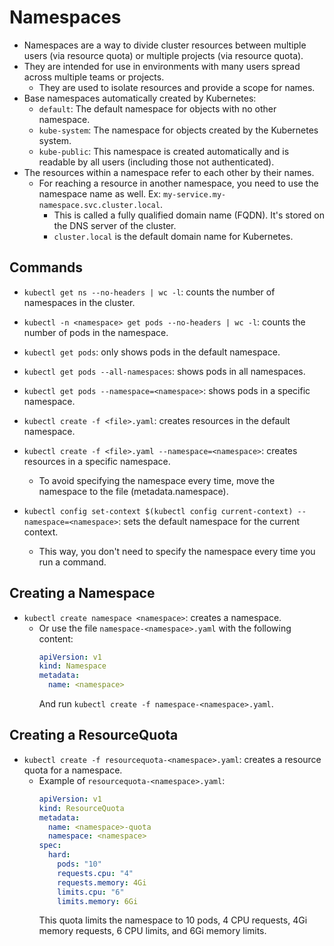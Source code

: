 # Namespaces

- Namespaces are a way to divide cluster resources between multiple users (via resource quota) or multiple projects (via resource quota).
- They are intended for use in environments with many users spread across multiple teams or projects.
  - They are used to isolate resources and provide a scope for names.
- Base namespaces automatically created by Kubernetes:
  - `default`: The default namespace for objects with no other namespace.
  - `kube-system`: The namespace for objects created by the Kubernetes system.
  - `kube-public`: This namespace is created automatically and is readable by all users (including those not authenticated).
- The resources within a namespace refer to each other by their names.
  - For reaching a resource in another namespace, you need to use the namespace name as well. Ex: `my-service.my-namespace.svc.cluster.local`.
    - This is called a fully qualified domain name (FQDN). It's stored on the DNS server of the cluster.
    - `cluster.local` is the default domain name for Kubernetes.

## Commands

- `kubectl get ns --no-headers | wc -l`: counts the number of namespaces in the cluster.
- `kubectl -n <namespace> get pods --no-headers | wc -l`: counts the number of pods in the namespace.

- `kubectl get pods`: only shows pods in the default namespace.
- `kubectl get pods --all-namespaces`: shows pods in all namespaces.
- `kubectl get pods --namespace=<namespace>`: shows pods in a specific namespace.

- `kubectl create -f <file>.yaml`: creates resources in the default namespace.
- `kubectl create -f <file>.yaml --namespace=<namespace>`: creates resources in a specific namespace.

  - To avoid specifying the namespace every time, move the namespace to the file (metadata.namespace).

- `kubectl config set-context $(kubectl config current-context) --namespace=<namespace>`: sets the default namespace for the current context.
  - This way, you don't need to specify the namespace every time you run a command.

## Creating a Namespace

- `kubectl create namespace <namespace>`: creates a namespace.
  - Or use the file `namespace-<namespace>.yaml` with the following content:
    ```yaml
    apiVersion: v1
    kind: Namespace
    metadata:
      name: <namespace>
    ```
    And run `kubectl create -f namespace-<namespace>.yaml`.

## Creating a ResourceQuota

- `kubectl create -f resourcequota-<namespace>.yaml`: creates a resource quota for a namespace.
  - Example of `resourcequota-<namespace>.yaml`:
    ```yaml
    apiVersion: v1
    kind: ResourceQuota
    metadata:
      name: <namespace>-quota
      namespace: <namespace>
    spec:
      hard:
        pods: "10"
        requests.cpu: "4"
        requests.memory: 4Gi
        limits.cpu: "6"
        limits.memory: 6Gi
    ```
    This quota limits the namespace to 10 pods, 4 CPU requests, 4Gi memory requests, 6 CPU limits, and 6Gi memory limits.
